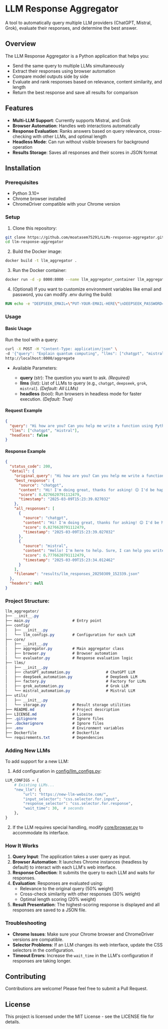# LLM Response Aggregator

A tool to automatically query multiple LLM providers (ChatGPT, Mistral, Grok), evaluate their responses, and determine the best answer.

## Overview

The LLM Response Aggregator is a Python application that helps you:

- Send the same query to multiple LLMs simultaneously
- Extract their responses using browser automation
- Compare model outputs side by side
- Evaluate and rank responses based on relevance, content similarity, and length
- Return the best response and save all results for comparison

## Features

- **Multi-LLM Support**: Currently supports Mistral, and Grok
- **Browser Automation**: Handles web interactions automatically
- **Response Evaluation**: Ranks answers based on query relevance, cross-checking with other LLMs, and optimal length
- **Headless Mode**: Can run without visible browsers for background operation
- **Results Storage**: Saves all responses and their scores in JSON format

## Installation

### Prerequisites

- Python 3.10+
- Chrome browser installed
- ChromeDriver compatible with your Chrome version

### Setup

1. Clone this repository:

```bash
git clone https://github.com/moatasem75291/LLMs-response-aggregator.git
cd llm-response-aggregator
```

2. Build the Docker image:

```bash
docker build -t llm_aggregator .
```

3. Run the Docker container:

```bash
docker run -d -p 8000:8000 --name llm_aggregator_container llm_aggregator
```

4. (Optional) If you want to customize environment variables like email and password, you can modify .env during the build:

```Dockerfile
RUN echo -e "DEEPSEEK_EMAIL=\"PUT-YOUR-EMAIL-HERE\"\nDEEPSEEK_PASSWORD=\"PUT-YOUR-PASS-HERE\"" > .env
```

### Usage

#### Basic Usage

Run the tool with a query:

```bash
curl -X POST -H "Content-Type: application/json" \
-d '{"query": "Explain quantum computing", "llms": ["chatgpt", "mistral"], "headless": false}' \
http://localhost:8000/aggregate
```

- Available Parameters:

  - **query** (str): The question you want to ask. _(Required)_
  - **llms** (list): List of LLMs to query (e.g., `chatgpt`, `deepseek`, `grok`, `mistral`). _(Default: All LLMs)_
  - **headless** (bool): Run browsers in headless mode for faster execution. _(Default: True)_

#### Request Example

```json
{
  "query": "Hi how are you? Can you help me write a function using Python to add two numbers?",
  "llms": ["chatgpt", "mistral"],
  "headless": false
}
```

#### Response Example

```json
{
  "status_code": 200,
  "detail": {
    "original_query": "Hi how are you? Can you help me write a function using Python to add two numbers?",
    "best_response": {
      "source": "chatgpt",
      "content": "Hi! I'm doing great, thanks for asking! 😊 I'd be happy to help you write a function in Python to add two numbers.\nHere's a simple function for that:\npython\nCopy\ndef add_numbers(a, b):\n    return a + b\nYou can call this function by passing two numbers as arguments:\npython\nCopy\nresult = add_numbers(3, 5)\nprint(result)  # This will print 8\nLet me know if you'd like any modifications or further explanation!",
      "score": 0.8276620791112479,
      "timestamp": "2025-03-09T15:23:39.027032"
    },
    "all_responses": [
      {
        "source": "chatgpt",
        "content": "Hi! I'm doing great, thanks for asking! 😊 I'd be happy to help you write a function in Python to add two numbers.\nHere's a simple function for that:\npython\nCopy\ndef add_numbers(a, b):\n    return a + b\nYou can call this function by passing two numbers as arguments:\npython\nCopy\nresult = add_numbers(3, 5)\nprint(result)  # This will print 8\nLet me know if you'd like any modifications or further explanation!",
        "score": 0.8276620791112479,
        "timestamp": "2025-03-09T15:23:39.027032"
      },
      {
        "source": "mistral",
        "content": "Hello! I'm here to help. Sure, I can help you write a Python function to add two numbers. Here's a simple example:\nCopy\ndef add_numbers(a, b):\n    return a + b\n\n# Example usage:\nresult = add_numbers(3, 5)\nprint(result)  # Output: 8\nIn this function, a and b are the parameters that represent the two numbers you want to add. The function returns the sum of a and b. You can call this function with any two numbers to get their sum.",
        "score": 0.7776620791112479,
        "timestamp": "2025-03-09T15:23:34.012462"
      }
    ],
    "filename": "results/llm_responses_20250309_152339.json"
  },
  "headers": null
}
```

### Project Structure:

```css
llm_aggregator/
├── __init__.py
├── main.py                   # Entry point
├── config/
│   ├── __init__.py
│   └── llm_configs.py        # Configuration for each LLM
├── core/
│   ├── __init__.py
│   ├── aggregator.py         # Main aggregator class
│   ├── browser.py            # Browser automation
│   └── evaluator.py          # Response evaluation logic
├── llms/
│   ├── __init__.py
│   ├── chatGPT_automation.py                # ChatGPT LLM
│   ├── deepSeek_automation.py               # DeepSeek LLM
│   ├── factory.py                           # Factory for LLMs
│   ├── grok_automation.py                   # Grok LLM
│   └── mistral_automation.py                # Mistral LLM
├── utils/
│   ├── __init__.py
│   └── storage.py            # Result storage utilities
├── README.md                 # Project description
├── LICENSE.md                # License
├── .gitignore                # Ignore files
├── .dockerignore             # Ignore files
├── .env                      # Environment variables
├── Dockerfile                # Dockerfile
└── requirements.txt          # Dependencies
```

### Adding New LLMs

To add support for a new LLM:

1. Add configuration in [config/llm_configs.py](config/llm_configs.py):

```python
LLM_CONFIGS = {
    # Existing LLMs...
    "new_llm": {
        "url": "https://new-llm-website.com/",
        "input_selector": "css.selector.for.input",
        "response_selector": "css.selector.for.response",
        "wait_time": 30,  # seconds
    },
}
```

2. If the LLM requires special handling, modify [core/browser.py](core/browser.py) to accommodate its interface.

### How It Works

1. **Query Input**: The application takes a user query as input.
2. **Browser Automation**: It launches Chrome instances (headless by default) to interact with each LLM's web interface.
3. **Response Collection**: It submits the query to each LLM and waits for responses.
4. **Evaluation**: Responses are evaluated using:
   - Relevance to the original query (50% weight)
   - Cross-check similarity with other responses (30% weight)
   - Optimal length scoring (20% weight)
5. **Result Presentation**: The highest-scoring response is displayed and all responses are saved to a JSON file.

### Troubleshooting

- **Chrome Issues**: Make sure your Chrome browser and ChromeDriver versions are compatible.
- **Selector Problems**: If an LLM changes its web interface, update the CSS selectors in the configuration.
- **Timeout Errors**: Increase the `wait_time` in the LLM's configuration if responses are taking longer.

## Contributing

Contributions are welcome! Please feel free to submit a Pull Request.

## License

This project is licensed under the MIT License - see the LICENSE file for details.
